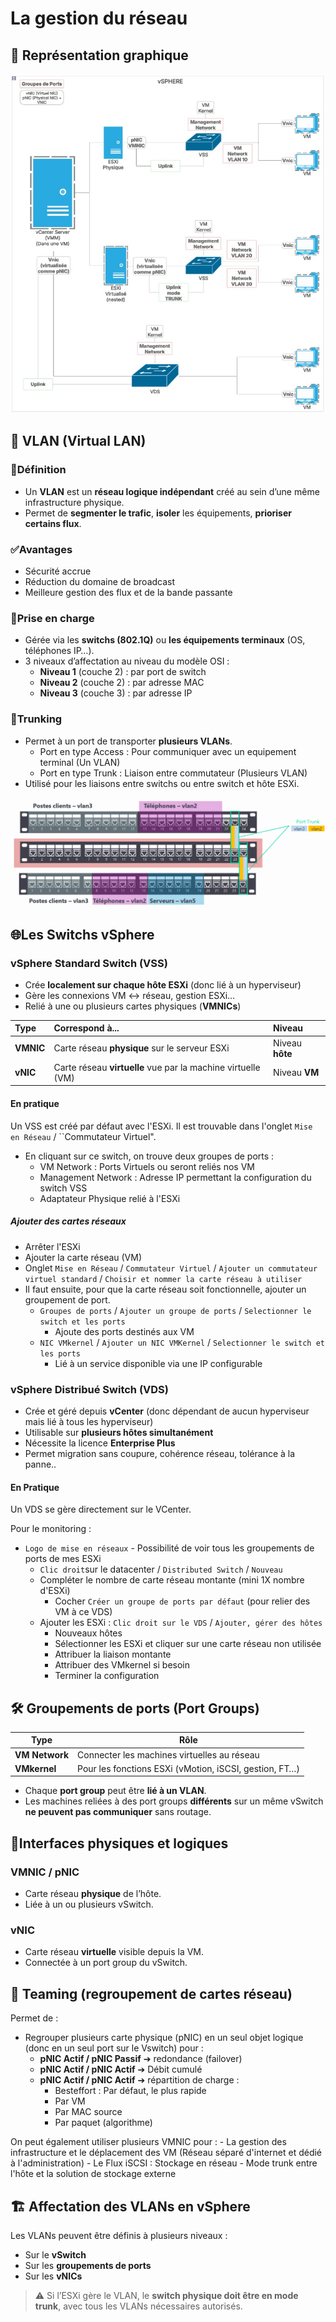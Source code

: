 # La gestion du réseau

## 🧊 Représentation graphique

<img src="Virtualisation/images/Reseau.jpg">

## 🧩 VLAN (Virtual LAN)

### 🧠Définition
- Un **VLAN** est un **réseau logique indépendant** créé au sein d’une même infrastructure physique.
- Permet de **segmenter le trafic**, **isoler** les équipements, **prioriser certains flux**.
### ✅Avantages
- Sécurité accrue
- Réduction du domaine de broadcast
- Meilleure gestion des flux et de la bande passante
### 🔧Prise en charge
- Gérée via les **switchs (802.1Q)** ou **les équipements terminaux** (OS, téléphones IP…).
- 3 niveaux d’affectation au niveau du modèle OSI :
    - **Niveau 1** (couche 2) : par port de switch
    - **Niveau 2** (couche 2) : par adresse MAC
    - **Niveau 3** (couche 3) : par adresse IP
### 🔄Trunking

- Permet à un port de transporter **plusieurs VLANs**.
	- Port en type Access : Pour communiquer avec un equipement terminal (Un VLAN)
	- Port en type Trunk : Liaison entre commutateur (Plusieurs VLAN)
- Utilisé pour les liaisons entre switchs ou entre switch et hôte ESXi.

<img src="Virtualisation/images/TRUNK.png">


## 🌐Les Switchs vSphere

<!-- tabs:start --> 
### **vSphere Standard Switch (VSS)**

- Crée **localement sur chaque hôte ESXi** (donc lié à un hyperviseur)
- Gère les connexions VM ↔ réseau, gestion ESXi…
- Relié à une ou plusieurs cartes physiques (**VMNICs**)

| Type      | Correspond à...                                              | Niveau          |
| :-------- | :----------------------------------------------------------- | :-------------- |
| **VMNIC** | Carte réseau **physique** sur le serveur ESXi                | Niveau **hôte** |
| **vNIC**  | Carte réseau **virtuelle** vue par la machine virtuelle (VM) | Niveau **VM**   |
#### En pratique 

Un VSS est créé par défaut avec l'ESXi. Il est trouvable dans l'onglet ``Mise en Réseau`` / ``Commutateur Virtuel".
- En cliquant sur ce switch, on trouve deux groupes de ports : 
	- VM Network : Ports Virtuels ou seront reliés nos VM
	- Management Network : Adresse IP permettant la configuration du switch VSS
	- Adaptateur Physique relié à l'ESXi

##### Ajouter des cartes réseaux

+ Arrêter l'ESXi
+ Ajouter la carte réseau (VM)
+ Onglet ``Mise en Réseau`` / ``Commutateur Virtuel`` / ``Ajouter un commutateur virtuel standard`` / ``Choisir et nommer la carte réseau à utiliser``
+ Il faut ensuite, pour que la carte réseau soit fonctionnelle, ajouter un groupement de port. 
	+ ``Groupes de ports`` / ``Ajouter un groupe de ports`` / ``Selectionner le switch et les ports``
		+ Ajoute des ports destinés aux VM
	+  ``NIC VMkernel`` / ``Ajouter un NIC VMKernel`` / ``Selectionner le switch et les ports``
		+ Lié à un service disponible via une IP configurable 
### **vSphere Distribué Switch (VDS)**

- Crée et géré depuis **vCenter** (donc dépendant de aucun hyperviseur mais lié à tous les hyperviseur)
- Utilisable sur **plusieurs hôtes simultanément**
- Nécessite la licence **Enterprise Plus**
- Permet migration sans coupure, cohérence réseau, tolérance à la panne..

#### En Pratique

Un VDS se gère directement sur le VCenter.

Pour le monitoring : 
- ``Logo de mise en réseaux`` - Possibilité de voir tous les groupements de ports de mes ESXi
	- `` Clic droit ``sur le datacenter / ``Distributed Switch`` / ``Nouveau``
	-  Compléter le nombre de carte réseau montante (mini 1X nombre d'ESXi)
		-  Cocher ``Créer un groupe de ports par défaut`` (pour relier des VM à ce VDS)
	- Ajouter les ESXi : ``Clic droit sur le VDS`` / ``Ajouter, gérer des hôtes``
		- Nouveaux hôtes
		- Sélectionner les ESXi et cliquer sur une carte réseau non utilisée
		- Attribuer la liaison montante 
		-  Attribuer des VMkernel si besoin
		-  Terminer la configuration

<!-- tabs:end --> 
## 🛠️ Groupements de ports (Port Groups)

|Type|Rôle|
|---|---|
|**VM Network**|Connecter les machines virtuelles au réseau|
|**VMkernel**|Pour les fonctions ESXi (vMotion, iSCSI, gestion, FT…)|
- Chaque **port group** peut être **lié à un VLAN**.
- Les machines reliées à des port groups **différents** sur un même vSwitch **ne peuvent pas communiquer** sans routage.

## 🔌Interfaces physiques et logiques

<!-- tabs:start --> 
### **VMNIC / pNIC**

- Carte réseau **physique** de l’hôte.
- Liée à un ou plusieurs vSwitch.
### **vNIC**

- Carte réseau **virtuelle** visible depuis la VM.
- Connectée à un port group du vSwitch.

<!-- tabs:end --> 

## 🔀 Teaming (regroupement de cartes réseau)

Permet de :
- Regrouper plusieurs carte physique (pNIC) en un seul objet logique (donc en un seul port sur le Vswitch) pour : 
	- **pNIC Actif / pNIC Passif** ➔ redondance (failover)
	- **pNIC Actif / pNIC Actif** ➔ Débit cumulé 
	- **pNIC Actif / pNIC Actif** ➔ répartition de charge :
		- Besteffort : Par défaut, le plus rapide
		- Par VM
		- Par MAC source
		- Par paquet (algorithme)
		
On peut également utiliser plusieurs VMNIC pour : 
	- La gestion des infrastructure et le déplacement des VM (Réseau séparé d'internet et dédié à l'administration)
	- Le Flux iSCSI : Stockage en réseau - Mode trunk entre l'hôte et la solution de stockage externe

## 🏗️ Affectation des VLANs en vSphere

Les VLANs peuvent être définis à plusieurs niveaux :
- Sur le **vSwitch**
- Sur les **groupements de ports**
- Sur les **vNICs**

> ⚠️ Si l’ESXi gère le VLAN, le **switch physique doit être en mode trunk**, avec tous les VLANs nécessaires autorisés.